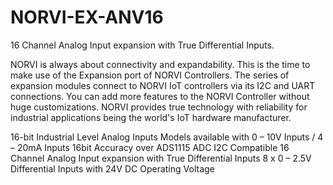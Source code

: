 # NORVI-EX-ANV16
16 Channel Analog Input expansion with True Differential Inputs.
 
NORVI is always about connectivity and expandability. This is the time to make use of the Expansion port of NORVI Controllers. 
The series of expansion modules connect to NORVI IoT controllers via its I2C and UART connections. 
You can add more features to the NORVI Controller without huge customizations. 
NORVI provides true technology with reliability for industrial applications being the world's IoT hardware manufacturer.

16-bit Industrial Level Analog Inputs
Models available with 0 – 10V Inputs / 4 – 20mA Inputs
16bit Accuracy over ADS1115 ADC
I2C Compatible
16 Channel Analog Input expansion with True Differential Inputs
8 x 0 – 2.5V Differential Inputs with 24V DC Operating Voltage
